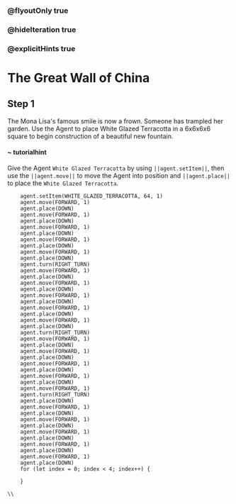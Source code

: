 ### @flyoutOnly true
### @hideIteration true
### @explicitHints true

# The Great Wall of China

## Step 1
The Mona Lisa's famous smile is now a frown. Someone has trampled her garden. Use the Agent to place White Glazed Terracotta in a 6x6x6x6 square to begin construction of a beautiful new fountain.


#### ~ tutorialhint 
Give the Agent `White Glazed Terracotta` by using ``||agent.setItem||``, then use the ``||agent.move||`` to move the Agent into position and ``||agent.place||`` to place the `White Glazed Terracotta`.

```ghost
    agent.setItem(WHITE_GLAZED_TERRACOTTA, 64, 1)
    agent.move(FORWARD, 1)
    agent.place(DOWN)
    agent.move(FORWARD, 1)
    agent.place(DOWN)
    agent.move(FORWARD, 1)
    agent.place(DOWN)
    agent.move(FORWARD, 1)
    agent.place(DOWN)
    agent.move(FORWARD, 1)
    agent.place(DOWN)
    agent.turn(RIGHT_TURN)
    agent.move(FORWARD, 1)
    agent.place(DOWN)
    agent.move(FORWARD, 1)
    agent.place(DOWN)
    agent.move(FORWARD, 1)
    agent.place(DOWN)
    agent.move(FORWARD, 1)
    agent.place(DOWN)
    agent.move(FORWARD, 1)
    agent.place(DOWN)
    agent.turn(RIGHT_TURN)
    agent.move(FORWARD, 1)
    agent.place(DOWN)
    agent.move(FORWARD, 1)
    agent.place(DOWN)
    agent.move(FORWARD, 1)
    agent.place(DOWN)
    agent.move(FORWARD, 1)
    agent.place(DOWN)
    agent.move(FORWARD, 1)
    agent.turn(RIGHT_TURN)
    agent.place(DOWN)
    agent.move(FORWARD, 1)
    agent.place(DOWN)
    agent.move(FORWARD, 1)
    agent.place(DOWN)
    agent.move(FORWARD, 1)
    agent.place(DOWN)
    agent.move(FORWARD, 1)
    agent.place(DOWN)
    agent.move(FORWARD, 1)
    agent.place(DOWN)
    for (let index = 0; index < 4; index++) {
    	
    }
```
```template
\\
```
```package
```
